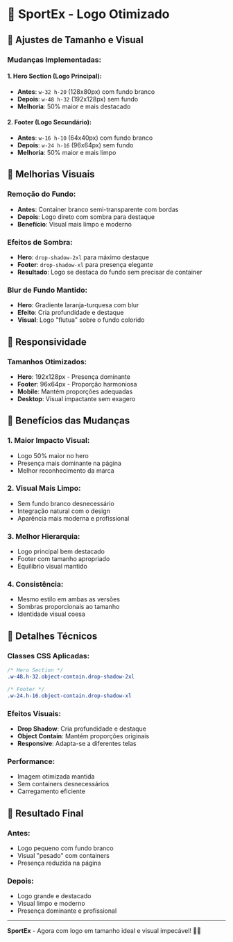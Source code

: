 # 🎨 SportEx - Logo Otimizado

## 📏 Ajustes de Tamanho e Visual

### **Mudanças Implementadas:**

#### **1. Hero Section (Logo Principal):**
- **Antes**: `w-32 h-20` (128x80px) com fundo branco
- **Depois**: `w-48 h-32` (192x128px) sem fundo
- **Melhoria**: 50% maior e mais destacado

#### **2. Footer (Logo Secundário):**
- **Antes**: `w-16 h-10` (64x40px) com fundo branco
- **Depois**: `w-24 h-16` (96x64px) sem fundo
- **Melhoria**: 50% maior e mais limpo

## 🎨 Melhorias Visuais

### **Remoção do Fundo:**
- **Antes**: Container branco semi-transparente com bordas
- **Depois**: Logo direto com sombra para destaque
- **Benefício**: Visual mais limpo e moderno

### **Efeitos de Sombra:**
- **Hero**: `drop-shadow-2xl` para máximo destaque
- **Footer**: `drop-shadow-xl` para presença elegante
- **Resultado**: Logo se destaca do fundo sem precisar de container

### **Blur de Fundo Mantido:**
- **Hero**: Gradiente laranja-turquesa com blur
- **Efeito**: Cria profundidade e destaque
- **Visual**: Logo "flutua" sobre o fundo colorido

## 📱 Responsividade

### **Tamanhos Otimizados:**
- **Hero**: 192x128px - Presença dominante
- **Footer**: 96x64px - Proporção harmoniosa
- **Mobile**: Mantém proporções adequadas
- **Desktop**: Visual impactante sem exagero

## 🎯 Benefícios das Mudanças

### **1. Maior Impacto Visual:**
- Logo 50% maior no hero
- Presença mais dominante na página
- Melhor reconhecimento da marca

### **2. Visual Mais Limpo:**
- Sem fundo branco desnecessário
- Integração natural com o design
- Aparência mais moderna e profissional

### **3. Melhor Hierarquia:**
- Logo principal bem destacado
- Footer com tamanho apropriado
- Equilíbrio visual mantido

### **4. Consistência:**
- Mesmo estilo em ambas as versões
- Sombras proporcionais ao tamanho
- Identidade visual coesa

## 🔧 Detalhes Técnicos

### **Classes CSS Aplicadas:**
```css
/* Hero Section */
.w-48.h-32.object-contain.drop-shadow-2xl

/* Footer */
.w-24.h-16.object-contain.drop-shadow-xl
```

### **Efeitos Visuais:**
- **Drop Shadow**: Cria profundidade e destaque
- **Object Contain**: Mantém proporções originais
- **Responsive**: Adapta-se a diferentes telas

### **Performance:**
- Imagem otimizada mantida
- Sem containers desnecessários
- Carregamento eficiente

## 🚀 Resultado Final

### **Antes:**
- Logo pequeno com fundo branco
- Visual "pesado" com containers
- Presença reduzida na página

### **Depois:**
- Logo grande e destacado
- Visual limpo e moderno
- Presença dominante e profissional

---

**SportEx** - Agora com logo em tamanho ideal e visual impecável! 🎨✨
